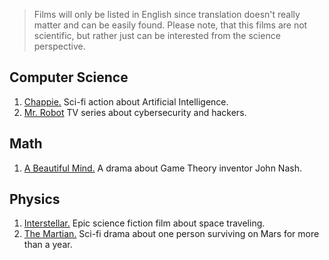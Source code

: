 > Films will only be listed in English since translation doesn't really matter and can be easily found.
> Please note, that this films are not scientific, but rather just can be interested from the science perspective.

## Computer Science

1. [Chappie.]() Sci-fi action about Artificial Intelligence.
2. [Mr. Robot]() TV series about cybersecurity and hackers.

## Math

1. [A Beautiful Mind.]() A drama about Game Theory inventor John Nash.

## Physics

1. [Interstellar.]() Epic science fiction film about space traveling.
2. [The Martian.]() Sci-fi drama about one person surviving on Mars for more than a year. 

